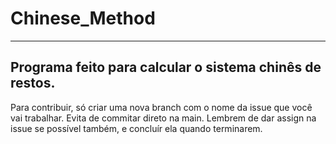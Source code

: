 # Chinese_Method
-------------------------
Programa feito para calcular o sistema chinês de restos.
---------------------
Para contribuir, só criar uma nova branch com o nome da issue que você vai trabalhar. Evita de commitar direto na main. Lembrem de dar assign na issue se possível também, e concluír ela quando terminarem.
